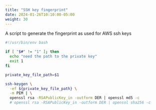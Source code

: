 ```yaml
---
title: "SSH key fingerprint"
date: 2024-01-26T10:10:00-05:00
weight: 30
---
```


A script to generate the fingerprint as used for AWS ssh keys

```bash
#!/usr/bin/env bash

if [ "$#" != "1" ]; then
  echo "need the path to the private key"
  exit 1
fi

private_key_file_path=$1

ssh-keygen \
  -ef ${private_key_file_path} \
  -m PEM | \
  openssl rsa -RSAPublicKey_in -outform DER | openssl md5 -c
  # openssl rsa -RSAPublicKey_in -outform DER | openssl sha256 -c
```
